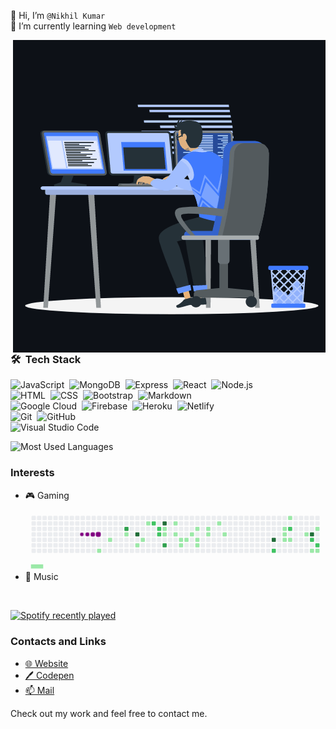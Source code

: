 👋 Hi, I’m `@Nikhil Kumar`\
🌱 I’m currently learning `Web development`

<img align="right" src="https://raw.githubusercontent.com/GreaZeY/GreaZeY/main/animation_500_kxa883sd.gif" alt="greazey" />

### 🛠 &nbsp;Tech Stack
![JavaScript](https://img.shields.io/badge/-JavaScript-05122A?style=flat&logo=javascript)&nbsp;
![MongoDB](https://img.shields.io/badge/-MongoDB-05122A?style=flat&logo=mongodb)&nbsp;
![Express](https://img.shields.io/badge/-Express-05122A?style=flat&logo=express)&nbsp;
![React](https://img.shields.io/badge/-React-05122A?style=flat&logo=react)&nbsp;
![Node.js](https://img.shields.io/badge/-Node.js-05122A?style=flat&logo=node.js)\
![HTML](https://img.shields.io/badge/-HTML-05122A?style=flat&logo=HTML5)&nbsp;
![CSS](https://img.shields.io/badge/-CSS-05122A?style=flat&logo=CSS3&logoColor=1572B6)&nbsp;
![Bootstrap](https://img.shields.io/badge/-Bootstrap-05122A?style=flat&logo=bootstrap&logoColor=563D7C)&nbsp;
![Markdown](https://img.shields.io/badge/-Markdown-05122A?style=flat&logo=markdown)\
![Google Cloud](https://img.shields.io/badge/-Google%20Cloud-05122A?style=flat&logo=googlecloud)&nbsp;
![Firebase](https://img.shields.io/badge/-Firbase-05122A?style=flat&logo=firebase)&nbsp;
![Heroku](https://img.shields.io/badge/-Heroku-05122A?style=flat&logo=heroku)&nbsp;
![Netlify](https://img.shields.io/badge/-Netlify-05122A?style=flat&logo=netlify)\
![Git](https://img.shields.io/badge/-Git-05122A?style=flat&logo=git)&nbsp;
![GitHub](https://img.shields.io/badge/-GitHub-05122A?style=flat&logo=github)\
![Visual Studio Code](https://img.shields.io/badge/-Visual%20Studio%20Code-05122A?style=flat&logo=visual-studio-code&logoColor=007ACC)&nbsp;


![Most Used Languages](https://github-readme-stats.vercel.app/api/top-langs/?username=greazey&theme=dark)


### Interests
- 🎮 Gaming\
<svg xmlns="http://www.w3.org/2000/svg" viewBox="-16 -32 880 192" width="880" height="192"><style>@keyframes c0{2.16%{fill:var(--c1)}2.18%,to{fill:var(--ce)}}@keyframes c1{1.54%{fill:var(--c1)}1.56%,to{fill:var(--ce)}}@keyframes c2{30.64%{fill:var(--c1)}30.66%,to{fill:var(--ce)}}@keyframes c3{6.49%{fill:var(--c1)}6.51%,to{fill:var(--ce)}}@keyframes c4{65.01%{fill:var(--c3)}65.03%,to{fill:var(--ce)}}@keyframes c5{7.73%{fill:var(--c1)}7.75%,to{fill:var(--ce)}}@keyframes c6{72.13%{fill:var(--c4)}72.15%,to{fill:var(--ce)}}@keyframes c7{9.59%{fill:var(--c1)}9.61%,to{fill:var(--ce)}}@keyframes c8{8.97%{fill:var(--c1)}8.99%,to{fill:var(--ce)}}@keyframes c9{11.45%{fill:var(--c1)}11.47%,to{fill:var(--ce)}}@keyframes ca{63.15%{fill:var(--c2)}63.17%,to{fill:var(--ce)}}@keyframes cb{62.53%{fill:var(--c2)}62.55%,to{fill:var(--ce)}}@keyframes cc{62.22%{fill:var(--c2)}62.24%,to{fill:var(--ce)}}@keyframes cd{69.96%{fill:var(--c4)}69.98%,to{fill:var(--ce)}}@keyframes ce{23.83%{fill:var(--c1)}23.85%,to{fill:var(--ce)}}@keyframes cf{24.14%{fill:var(--c1)}24.16%,to{fill:var(--ce)}}@keyframes cg{68.1%{fill:var(--c3)}68.12%,to{fill:var(--ce)}}@keyframes ch{13.61%{fill:var(--c1)}13.63%,to{fill:var(--ce)}}@keyframes ci{14.23%{fill:var(--c1)}14.25%,to{fill:var(--ce)}}@keyframes cj{14.85%{fill:var(--c1)}14.87%,to{fill:var(--ce)}}@keyframes ck{25.69%{fill:var(--c1)}25.71%,to{fill:var(--ce)}}@keyframes cl{15.16%{fill:var(--c1)}15.18%,to{fill:var(--ce)}}@keyframes cm{17.02%{fill:var(--c1)}17.04%,to{fill:var(--ce)}}@keyframes cn{17.64%{fill:var(--c1)}17.66%,to{fill:var(--ce)}}@keyframes co{15.78%{fill:var(--c1)}15.8%,to{fill:var(--ce)}}@keyframes cp{16.09%{fill:var(--c1)}16.11%,to{fill:var(--ce)}}@keyframes cq{18.26%{fill:var(--c1)}18.28%,to{fill:var(--ce)}}@keyframes cr{18.57%{fill:var(--c1)}18.59%,to{fill:var(--ce)}}@keyframes cs{20.42%{fill:var(--c1)}20.44%,to{fill:var(--ce)}}@keyframes ct{19.49%{fill:var(--c1)}19.51%,to{fill:var(--ce)}}@keyframes cu{80.18%{fill:var(--c4)}80.2%,to{fill:var(--ce)}}@keyframes cv{54.79%{fill:var(--c2)}54.81%,to{fill:var(--ce)}}@keyframes cw{42.4%{fill:var(--c1)}42.42%,to{fill:var(--ce)}}@keyframes cx{42.1%{fill:var(--c1)}42.12%,to{fill:var(--ce)}}@keyframes cy{44.88%{fill:var(--c1)}44.9%,to{fill:var(--ce)}}@keyframes cz{43.33%{fill:var(--c1)}43.35%,to{fill:var(--ce)}}@keyframes c10{52.62%{fill:var(--c2)}52.64%,to{fill:var(--ce)}}@keyframes c11{45.19%{fill:var(--c1)}45.21%,to{fill:var(--ce)}}@keyframes c12{46.43%{fill:var(--c1)}46.45%,to{fill:var(--ce)}}@keyframes c13{82.65%{fill:var(--c4)}82.67%,to{fill:var(--ce)}}@keyframes c14{50.76%{fill:var(--c2)}50.78%,to{fill:var(--ce)}}@keyframes c15{49.53%{fill:var(--c1)}49.55%,to{fill:var(--ce)}}@keyframes c16{47.36%{fill:var(--c1)}47.38%,to{fill:var(--ce)}}@keyframes c17{50.14%{fill:var(--c2)}50.16%,to{fill:var(--ce)}}@keyframes c18{49.22%{fill:var(--c1)}49.24%,to{fill:var(--ce)}}@keyframes u0{1.54%{transform:scale(0,1)}1.56%,2.16%{transform:scale(.03,1)}2.18%,6.49%{transform:scale(.06,1)}6.51%,7.73%{transform:scale(.09,1)}7.75%,8.97%{transform:scale(.13,1)}8.99%,9.59%{transform:scale(.16,1)}11.45%,9.61%{transform:scale(.19,1)}11.47%,13.61%{transform:scale(.22,1)}13.63%,14.23%{transform:scale(.25,1)}14.25%,14.85%{transform:scale(.28,1)}14.87%,15.16%{transform:scale(.31,1)}15.18%,15.78%{transform:scale(.34,1)}15.8%,16.09%{transform:scale(.38,1)}16.11%,17.02%{transform:scale(.41,1)}17.04%,17.64%{transform:scale(.44,1)}17.66%,18.26%{transform:scale(.47,1)}18.28%,18.57%{transform:scale(.5,1)}18.59%,19.49%{transform:scale(.53,1)}19.51%,20.42%{transform:scale(.56,1)}20.44%,23.83%{transform:scale(.59,1)}23.85%,24.14%{transform:scale(.63,1)}24.16%,25.69%{transform:scale(.66,1)}25.71%,30.64%{transform:scale(.69,1)}30.66%,42.1%{transform:scale(.72,1)}42.12%,42.4%{transform:scale(.75,1)}42.42%,43.33%{transform:scale(.78,1)}43.35%,44.88%{transform:scale(.81,1)}44.9%,45.19%{transform:scale(.84,1)}45.21%,46.43%{transform:scale(.88,1)}46.45%,47.36%{transform:scale(.91,1)}47.38%,49.22%{transform:scale(.94,1)}49.24%,49.53%{transform:scale(.97,1)}49.55%,to{transform:scale(1,1)}}@keyframes u1{50.14%{transform:scale(0,1)}50.16%,50.76%{transform:scale(.14,1)}50.78%,52.62%{transform:scale(.29,1)}52.64%,54.79%{transform:scale(.43,1)}54.81%,62.22%{transform:scale(.57,1)}62.24%,62.53%{transform:scale(.71,1)}62.55%,63.15%{transform:scale(.86,1)}63.17%,to{transform:scale(1,1)}}@keyframes u2{65.01%{transform:scale(0,1)}65.03%,68.1%{transform:scale(.5,1)}68.12%,to{transform:scale(1,1)}}@keyframes u3{69.96%{transform:scale(0,1)}69.98%,72.13%{transform:scale(.25,1)}72.15%,80.18%{transform:scale(.5,1)}80.2%,82.65%{transform:scale(.75,1)}82.67%,to{transform:scale(1,1)}}@keyframes s0{0%,99.69%{transform:translate(0,-16px)}.31%{transform:translate(0,0)}.93%{transform:translate(32px,0)}1.55%{transform:translate(32px,32px)}1.86%{transform:translate(16px,32px)}2.17%{transform:translate(16px,48px)}6.19%{transform:translate(224px,48px)}6.5%{transform:translate(224px,64px)}7.43%{transform:translate(272px,64px)}7.74%{transform:translate(272px,48px)}8.05%{transform:translate(288px,48px)}8.36%{transform:translate(288px,64px)}8.98%{transform:translate(320px,64px)}9.29%{transform:translate(320px,80px)}9.6%{transform:translate(304px,80px)}9.91%{transform:translate(304px,64px)}10.53%{transform:translate(336px,64px)}11.76%{transform:translate(336px,0)}13.31%{transform:translate(416px,0)}14.24%{transform:translate(416px,48px)}14.55%,25.08%{transform:translate(432px,48px)}14.86%{transform:translate(432px,64px)}15.79%{transform:translate(480px,64px)}16.1%{transform:translate(480px,80px)}16.41%{transform:translate(464px,80px)}17.03%{transform:translate(464px,48px)}17.34%{transform:translate(480px,48px)}17.65%{transform:translate(480px,32px)}18.27%{transform:translate(512px,32px)}18.58%{transform:translate(512px,48px)}19.5%{transform:translate(560px,48px)}20.12%{transform:translate(560px,16px)}23.22%,69.66%{transform:translate(400px,16px)}23.53%{transform:translate(400px,32px)}23.84%,67.18%{transform:translate(384px,32px)}24.15%{transform:translate(384px,48px)}25.7%{transform:translate(432px,80px)}26.32%,68.42%{transform:translate(400px,80px)}26.63%{transform:translate(400px,96px)}30.65%{transform:translate(192px,96px)}30.96%{transform:translate(192px,80px)}34.37%{transform:translate(368px,80px)}34.67%{transform:translate(368px,64px)}40.87%{transform:translate(688px,64px)}41.18%,56.04%{transform:translate(688px,48px)}42.11%{transform:translate(736px,48px)}42.72%{transform:translate(736px,16px)}43.03%{transform:translate(752px,16px)}43.34%{transform:translate(752px,0)}43.65%{transform:translate(736px,0)}44.89%{transform:translate(736px,64px)}46.13%,51.08%{transform:translate(800px,64px)}46.75%,51.7%{transform:translate(800px,32px)}47.68%{transform:translate(848px,32px)}48.92%{transform:translate(848px,96px)}49.54%{transform:translate(816px,96px)}49.85%{transform:translate(816px,80px)}50.15%{transform:translate(832px,80px)}50.46%{transform:translate(832px,64px)}53.25%{transform:translate(720px,32px)}54.18%{transform:translate(720px,80px)}54.49%{transform:translate(704px,80px)}54.8%{transform:translate(704px,96px)}55.11%{transform:translate(688px,96px)}62.23%{transform:translate(368px,48px)}62.85%{transform:translate(368px,16px)}64.71%{transform:translate(272px,16px)}65.02%{transform:translate(272px,32px)}68.11%{transform:translate(384px,80px)}71.52%{transform:translate(304px,16px)}72.14%{transform:translate(304px,48px)}79.88%{transform:translate(704px,48px)}80.19%{transform:translate(704px,64px)}82.35%{transform:translate(816px,64px)}82.66%{transform:translate(816px,48px)}97.52%{transform:translate(48px,48px)}98.76%{transform:translate(48px,-16px)}}@keyframes s1{0%,99.69%{transform:translate(16px,-16px)}.31%{transform:translate(0,-16px)}.62%{transform:translate(0,0)}1.24%{transform:translate(32px,0)}1.86%{transform:translate(32px,32px)}2.17%{transform:translate(16px,32px)}2.48%{transform:translate(16px,48px)}6.5%{transform:translate(224px,48px)}6.81%{transform:translate(224px,64px)}7.74%{transform:translate(272px,64px)}8.05%{transform:translate(272px,48px)}8.36%{transform:translate(288px,48px)}8.67%{transform:translate(288px,64px)}9.29%{transform:translate(320px,64px)}9.6%{transform:translate(320px,80px)}9.91%{transform:translate(304px,80px)}10.22%{transform:translate(304px,64px)}10.84%{transform:translate(336px,64px)}12.07%{transform:translate(336px,0)}13.62%{transform:translate(416px,0)}14.55%{transform:translate(416px,48px)}14.86%,25.39%{transform:translate(432px,48px)}15.17%{transform:translate(432px,64px)}16.1%{transform:translate(480px,64px)}16.41%{transform:translate(480px,80px)}16.72%{transform:translate(464px,80px)}17.34%{transform:translate(464px,48px)}17.65%{transform:translate(480px,48px)}17.96%{transform:translate(480px,32px)}18.58%{transform:translate(512px,32px)}18.89%{transform:translate(512px,48px)}19.81%{transform:translate(560px,48px)}20.43%{transform:translate(560px,16px)}23.53%,69.97%{transform:translate(400px,16px)}23.84%{transform:translate(400px,32px)}24.15%,67.49%{transform:translate(384px,32px)}24.46%{transform:translate(384px,48px)}26.01%{transform:translate(432px,80px)}26.63%,68.73%{transform:translate(400px,80px)}26.93%{transform:translate(400px,96px)}30.96%{transform:translate(192px,96px)}31.27%{transform:translate(192px,80px)}34.67%{transform:translate(368px,80px)}34.98%{transform:translate(368px,64px)}41.18%{transform:translate(688px,64px)}41.49%,56.35%{transform:translate(688px,48px)}42.41%{transform:translate(736px,48px)}43.03%{transform:translate(736px,16px)}43.34%{transform:translate(752px,16px)}43.65%{transform:translate(752px,0)}43.96%{transform:translate(736px,0)}45.2%{transform:translate(736px,64px)}46.44%,51.39%{transform:translate(800px,64px)}47.06%,52.01%{transform:translate(800px,32px)}47.99%{transform:translate(848px,32px)}49.23%{transform:translate(848px,96px)}49.85%{transform:translate(816px,96px)}50.15%{transform:translate(816px,80px)}50.46%{transform:translate(832px,80px)}50.77%{transform:translate(832px,64px)}53.56%{transform:translate(720px,32px)}54.49%{transform:translate(720px,80px)}54.8%{transform:translate(704px,80px)}55.11%{transform:translate(704px,96px)}55.42%{transform:translate(688px,96px)}62.54%{transform:translate(368px,48px)}63.16%{transform:translate(368px,16px)}65.02%{transform:translate(272px,16px)}65.33%{transform:translate(272px,32px)}68.42%{transform:translate(384px,80px)}71.83%{transform:translate(304px,16px)}72.45%{transform:translate(304px,48px)}80.19%{transform:translate(704px,48px)}80.5%{transform:translate(704px,64px)}82.66%{transform:translate(816px,64px)}82.97%{transform:translate(816px,48px)}97.83%{transform:translate(48px,48px)}99.07%{transform:translate(48px,-16px)}}@keyframes s2{0%,99.69%{transform:translate(32px,-16px)}.62%{transform:translate(0,-16px)}.93%{transform:translate(0,0)}1.55%{transform:translate(32px,0)}2.17%{transform:translate(32px,32px)}2.48%{transform:translate(16px,32px)}2.79%{transform:translate(16px,48px)}6.81%{transform:translate(224px,48px)}7.12%{transform:translate(224px,64px)}8.05%{transform:translate(272px,64px)}8.36%{transform:translate(272px,48px)}8.67%{transform:translate(288px,48px)}8.98%{transform:translate(288px,64px)}9.6%{transform:translate(320px,64px)}9.91%{transform:translate(320px,80px)}10.22%{transform:translate(304px,80px)}10.53%{transform:translate(304px,64px)}11.15%{transform:translate(336px,64px)}12.38%{transform:translate(336px,0)}13.93%{transform:translate(416px,0)}14.86%{transform:translate(416px,48px)}15.17%,25.7%{transform:translate(432px,48px)}15.48%{transform:translate(432px,64px)}16.41%{transform:translate(480px,64px)}16.72%{transform:translate(480px,80px)}17.03%{transform:translate(464px,80px)}17.65%{transform:translate(464px,48px)}17.96%{transform:translate(480px,48px)}18.27%{transform:translate(480px,32px)}18.89%{transform:translate(512px,32px)}19.2%{transform:translate(512px,48px)}20.12%{transform:translate(560px,48px)}20.74%{transform:translate(560px,16px)}23.84%,70.28%{transform:translate(400px,16px)}24.15%{transform:translate(400px,32px)}24.46%,67.8%{transform:translate(384px,32px)}24.77%{transform:translate(384px,48px)}26.32%{transform:translate(432px,80px)}26.93%,69.04%{transform:translate(400px,80px)}27.24%{transform:translate(400px,96px)}31.27%{transform:translate(192px,96px)}31.58%{transform:translate(192px,80px)}34.98%{transform:translate(368px,80px)}35.29%{transform:translate(368px,64px)}41.49%{transform:translate(688px,64px)}41.8%,56.66%{transform:translate(688px,48px)}42.72%{transform:translate(736px,48px)}43.34%{transform:translate(736px,16px)}43.65%{transform:translate(752px,16px)}43.96%{transform:translate(752px,0)}44.27%{transform:translate(736px,0)}45.51%{transform:translate(736px,64px)}46.75%,51.7%{transform:translate(800px,64px)}47.37%,52.32%{transform:translate(800px,32px)}48.3%{transform:translate(848px,32px)}49.54%{transform:translate(848px,96px)}50.15%{transform:translate(816px,96px)}50.46%{transform:translate(816px,80px)}50.77%{transform:translate(832px,80px)}51.08%{transform:translate(832px,64px)}53.87%{transform:translate(720px,32px)}54.8%{transform:translate(720px,80px)}55.11%{transform:translate(704px,80px)}55.42%{transform:translate(704px,96px)}55.73%{transform:translate(688px,96px)}62.85%{transform:translate(368px,48px)}63.47%{transform:translate(368px,16px)}65.33%{transform:translate(272px,16px)}65.63%{transform:translate(272px,32px)}68.73%{transform:translate(384px,80px)}72.14%{transform:translate(304px,16px)}72.76%{transform:translate(304px,48px)}80.5%{transform:translate(704px,48px)}80.8%{transform:translate(704px,64px)}82.97%{transform:translate(816px,64px)}83.28%{transform:translate(816px,48px)}98.14%{transform:translate(48px,48px)}99.38%{transform:translate(48px,-16px)}}@keyframes s3{0%,99.69%{transform:translate(48px,-16px)}.93%{transform:translate(0,-16px)}1.24%{transform:translate(0,0)}1.86%{transform:translate(32px,0)}2.48%{transform:translate(32px,32px)}2.79%{transform:translate(16px,32px)}3.1%{transform:translate(16px,48px)}7.12%{transform:translate(224px,48px)}7.43%{transform:translate(224px,64px)}8.36%{transform:translate(272px,64px)}8.67%{transform:translate(272px,48px)}8.98%{transform:translate(288px,48px)}9.29%{transform:translate(288px,64px)}9.91%{transform:translate(320px,64px)}10.22%{transform:translate(320px,80px)}10.53%{transform:translate(304px,80px)}10.84%{transform:translate(304px,64px)}11.46%{transform:translate(336px,64px)}12.69%{transform:translate(336px,0)}14.24%{transform:translate(416px,0)}15.17%{transform:translate(416px,48px)}15.48%,26.01%{transform:translate(432px,48px)}15.79%{transform:translate(432px,64px)}16.72%{transform:translate(480px,64px)}17.03%{transform:translate(480px,80px)}17.34%{transform:translate(464px,80px)}17.96%{transform:translate(464px,48px)}18.27%{transform:translate(480px,48px)}18.58%{transform:translate(480px,32px)}19.2%{transform:translate(512px,32px)}19.5%{transform:translate(512px,48px)}20.43%{transform:translate(560px,48px)}21.05%{transform:translate(560px,16px)}24.15%,70.59%{transform:translate(400px,16px)}24.46%{transform:translate(400px,32px)}24.77%,68.11%{transform:translate(384px,32px)}25.08%{transform:translate(384px,48px)}26.63%{transform:translate(432px,80px)}27.24%,69.35%{transform:translate(400px,80px)}27.55%{transform:translate(400px,96px)}31.58%{transform:translate(192px,96px)}31.89%{transform:translate(192px,80px)}35.29%{transform:translate(368px,80px)}35.6%{transform:translate(368px,64px)}41.8%{transform:translate(688px,64px)}42.11%,56.97%{transform:translate(688px,48px)}43.03%{transform:translate(736px,48px)}43.65%{transform:translate(736px,16px)}43.96%{transform:translate(752px,16px)}44.27%{transform:translate(752px,0)}44.58%{transform:translate(736px,0)}45.82%{transform:translate(736px,64px)}47.06%,52.01%{transform:translate(800px,64px)}47.68%,52.63%{transform:translate(800px,32px)}48.61%{transform:translate(848px,32px)}49.85%{transform:translate(848px,96px)}50.46%{transform:translate(816px,96px)}50.77%{transform:translate(816px,80px)}51.08%{transform:translate(832px,80px)}51.39%{transform:translate(832px,64px)}54.18%{transform:translate(720px,32px)}55.11%{transform:translate(720px,80px)}55.42%{transform:translate(704px,80px)}55.73%{transform:translate(704px,96px)}56.04%{transform:translate(688px,96px)}63.16%{transform:translate(368px,48px)}63.78%{transform:translate(368px,16px)}65.63%{transform:translate(272px,16px)}65.94%{transform:translate(272px,32px)}69.04%{transform:translate(384px,80px)}72.45%{transform:translate(304px,16px)}73.07%{transform:translate(304px,48px)}80.8%{transform:translate(704px,48px)}81.11%{transform:translate(704px,64px)}83.28%{transform:translate(816px,64px)}83.59%{transform:translate(816px,48px)}98.45%{transform:translate(48px,48px)}}:root{--cb:#1b1f230a;--cs:purple;--ce:#ebedf0;--c0:#ebedf0;--c1:#9be9a8;--c2:#40c463;--c3:#30a14e;--c4:#216e39}@media (prefers-color-scheme:dark){:root{--cb:#1b1f230a;--cs:purple;--ce:#161b22;--c1:#01311f;--c2:#034525;--c3:#0f6d31;--c4:#00c647}}.c{shape-rendering:geometricPrecision;rx:2;ry:2;fill:var(--ce);stroke-width:1px;stroke:var(--cb);animation:none 32300ms linear infinite}.c.c0{fill:var(--c1);animation-name:c0}.c.c1,.c.c2,.c.c3{fill:var(--c1);animation-name:c1}.c.c2,.c.c3{animation-name:c2}.c.c3{animation-name:c3}.c.c4{fill:var(--c3);animation-name:c4}.c.c5{fill:var(--c1);animation-name:c5}.c.c6{fill:var(--c4);animation-name:c6}.c.c7,.c.c8,.c.c9{fill:var(--c1);animation-name:c7}.c.c8,.c.c9{animation-name:c8}.c.c9{animation-name:c9}.c.ca,.c.cb,.c.cc{fill:var(--c2);animation-name:ca}.c.cb,.c.cc{animation-name:cb}.c.cc{animation-name:cc}.c.cd{fill:var(--c4);animation-name:cd}.c.ce,.c.cf{fill:var(--c1);animation-name:ce}.c.cf{animation-name:cf}.c.cg{fill:var(--c3);animation-name:cg}.c.ch{fill:var(--c1);animation-name:ch}.c.ci,.c.cj,.c.ck{fill:var(--c1);animation-name:ci}.c.cj,.c.ck{animation-name:cj}.c.ck{animation-name:ck}.c.cl,.c.cm,.c.cn{fill:var(--c1);animation-name:cl}.c.cm,.c.cn{animation-name:cm}.c.cn{animation-name:cn}.c.co,.c.cp,.c.cq{fill:var(--c1);animation-name:co}.c.cp,.c.cq{animation-name:cp}.c.cq{animation-name:cq}.c.cr,.c.cs,.c.ct{fill:var(--c1);animation-name:cr}.c.cs,.c.ct{animation-name:cs}.c.ct{animation-name:ct}.c.cu{fill:var(--c4);animation-name:cu}.c.cv{fill:var(--c2);animation-name:cv}.c.cw{fill:var(--c1);animation-name:cw}.c.cx,.c.cy,.c.cz{fill:var(--c1);animation-name:cx}.c.cy,.c.cz{animation-name:cy}.c.cz{animation-name:cz}.c.c10{fill:var(--c2);animation-name:c10}.c.c11,.c.c12{fill:var(--c1);animation-name:c11}.c.c12{animation-name:c12}.c.c13{fill:var(--c4);animation-name:c13}.c.c14{fill:var(--c2);animation-name:c14}.c.c15,.c.c16{fill:var(--c1);animation-name:c15}.c.c16{animation-name:c16}.c.c17{fill:var(--c2);animation-name:c17}.c.c18{fill:var(--c1);animation-name:c18}.s,.u{animation:none linear 32300ms infinite}.u,.u.u0{transform-origin:0 0}.u{transform:scale(0,1)}.u.u0{fill:var(--c1);animation-name:u0}.u.u1{fill:var(--c2);animation-name:u1;transform-origin:603px 0}.u.u2{fill:var(--c3);animation-name:u2;transform-origin:734.9px 0}.u.u3{fill:var(--c4);animation-name:u3;transform-origin:772.6px 0}.s{shape-rendering:geometricPrecision;fill:var(--cs)}.s.s0{transform:translate(0,-16px);animation-name:s0}.s.s1{transform:translate(16px,-16px);animation-name:s1}.s.s2{transform:translate(32px,-16px);animation-name:s2}.s.s3{transform:translate(48px,-16px);animation-name:s3}</style><rect class="c" x="2" y="2" width="12" height="12"/><rect class="c" x="2" y="18" width="12" height="12"/><rect class="c" x="2" y="34" width="12" height="12"/><rect class="c" x="2" y="50" width="12" height="12"/><rect class="c" x="2" y="66" width="12" height="12"/><rect class="c" x="2" y="82" width="12" height="12"/><rect class="c" x="2" y="98" width="12" height="12"/><rect class="c" x="18" y="2" width="12" height="12"/><rect class="c" x="18" y="18" width="12" height="12"/><rect class="c" x="18" y="34" width="12" height="12"/><rect class="c c0" x="18" y="50" width="12" height="12"/><rect class="c" x="18" y="66" width="12" height="12"/><rect class="c" x="18" y="82" width="12" height="12"/><rect class="c" x="18" y="98" width="12" height="12"/><rect class="c" x="34" y="2" width="12" height="12"/><rect class="c" x="34" y="18" width="12" height="12"/><rect class="c c1" x="34" y="34" width="12" height="12"/><rect class="c" x="34" y="50" width="12" height="12"/><rect class="c" x="34" y="66" width="12" height="12"/><rect class="c" x="34" y="82" width="12" height="12"/><rect class="c" x="34" y="98" width="12" height="12"/><rect class="c" x="50" y="2" width="12" height="12"/><rect class="c" x="50" y="18" width="12" height="12"/><rect class="c" x="50" y="34" width="12" height="12"/><rect class="c" x="50" y="50" width="12" height="12"/><rect class="c" x="50" y="66" width="12" height="12"/><rect class="c" x="50" y="82" width="12" height="12"/><rect class="c" x="50" y="98" width="12" height="12"/><rect class="c" x="66" y="2" width="12" height="12"/><rect class="c" x="66" y="18" width="12" height="12"/><rect class="c" x="66" y="34" width="12" height="12"/><rect class="c" x="66" y="50" width="12" height="12"/><rect class="c" x="66" y="66" width="12" height="12"/><rect class="c" x="66" y="82" width="12" height="12"/><rect class="c" x="66" y="98" width="12" height="12"/><rect class="c" x="82" y="2" width="12" height="12"/><rect class="c" x="82" y="18" width="12" height="12"/><rect class="c" x="82" y="34" width="12" height="12"/><rect class="c" x="82" y="50" width="12" height="12"/><rect class="c" x="82" y="66" width="12" height="12"/><rect class="c" x="82" y="82" width="12" height="12"/><rect class="c" x="82" y="98" width="12" height="12"/><rect class="c" x="98" y="2" width="12" height="12"/><rect class="c" x="98" y="18" width="12" height="12"/><rect class="c" x="98" y="34" width="12" height="12"/><rect class="c" x="98" y="50" width="12" height="12"/><rect class="c" x="98" y="66" width="12" height="12"/><rect class="c" x="98" y="82" width="12" height="12"/><rect class="c" x="98" y="98" width="12" height="12"/><rect class="c" x="114" y="2" width="12" height="12"/><rect class="c" x="114" y="18" width="12" height="12"/><rect class="c" x="114" y="34" width="12" height="12"/><rect class="c" x="114" y="50" width="12" height="12"/><rect class="c" x="114" y="66" width="12" height="12"/><rect class="c" x="114" y="82" width="12" height="12"/><rect class="c" x="114" y="98" width="12" height="12"/><rect class="c" x="130" y="2" width="12" height="12"/><rect class="c" x="130" y="18" width="12" height="12"/><rect class="c" x="130" y="34" width="12" height="12"/><rect class="c" x="130" y="50" width="12" height="12"/><rect class="c" x="130" y="66" width="12" height="12"/><rect class="c" x="130" y="82" width="12" height="12"/><rect class="c" x="130" y="98" width="12" height="12"/><rect class="c" x="146" y="2" width="12" height="12"/><rect class="c" x="146" y="18" width="12" height="12"/><rect class="c" x="146" y="34" width="12" height="12"/><rect class="c" x="146" y="50" width="12" height="12"/><rect class="c" x="146" y="66" width="12" height="12"/><rect class="c" x="146" y="82" width="12" height="12"/><rect class="c" x="146" y="98" width="12" height="12"/><rect class="c" x="162" y="2" width="12" height="12"/><rect class="c" x="162" y="18" width="12" height="12"/><rect class="c" x="162" y="34" width="12" height="12"/><rect class="c" x="162" y="50" width="12" height="12"/><rect class="c" x="162" y="66" width="12" height="12"/><rect class="c" x="162" y="82" width="12" height="12"/><rect class="c" x="162" y="98" width="12" height="12"/><rect class="c" x="178" y="2" width="12" height="12"/><rect class="c" x="178" y="18" width="12" height="12"/><rect class="c" x="178" y="34" width="12" height="12"/><rect class="c" x="178" y="50" width="12" height="12"/><rect class="c" x="178" y="66" width="12" height="12"/><rect class="c" x="178" y="82" width="12" height="12"/><rect class="c" x="178" y="98" width="12" height="12"/><rect class="c" x="194" y="2" width="12" height="12"/><rect class="c" x="194" y="18" width="12" height="12"/><rect class="c" x="194" y="34" width="12" height="12"/><rect class="c" x="194" y="50" width="12" height="12"/><rect class="c" x="194" y="66" width="12" height="12"/><rect class="c" x="194" y="82" width="12" height="12"/><rect class="c c2" x="194" y="98" width="12" height="12"/><rect class="c" x="210" y="2" width="12" height="12"/><rect class="c" x="210" y="18" width="12" height="12"/><rect class="c" x="210" y="34" width="12" height="12"/><rect class="c" x="210" y="50" width="12" height="12"/><rect class="c" x="210" y="66" width="12" height="12"/><rect class="c" x="210" y="82" width="12" height="12"/><rect class="c" x="210" y="98" width="12" height="12"/><rect class="c" x="226" y="2" width="12" height="12"/><rect class="c" x="226" y="18" width="12" height="12"/><rect class="c" x="226" y="34" width="12" height="12"/><rect class="c" x="226" y="50" width="12" height="12"/><rect class="c c3" x="226" y="66" width="12" height="12"/><rect class="c" x="226" y="82" width="12" height="12"/><rect class="c" x="226" y="98" width="12" height="12"/><rect class="c" x="242" y="2" width="12" height="12"/><rect class="c" x="242" y="18" width="12" height="12"/><rect class="c" x="242" y="34" width="12" height="12"/><rect class="c" x="242" y="50" width="12" height="12"/><rect class="c" x="242" y="66" width="12" height="12"/><rect class="c" x="242" y="82" width="12" height="12"/><rect class="c" x="242" y="98" width="12" height="12"/><rect class="c" x="258" y="2" width="12" height="12"/><rect class="c" x="258" y="18" width="12" height="12"/><rect class="c" x="258" y="34" width="12" height="12"/><rect class="c" x="258" y="50" width="12" height="12"/><rect class="c" x="258" y="66" width="12" height="12"/><rect class="c" x="258" y="82" width="12" height="12"/><rect class="c" x="258" y="98" width="12" height="12"/><rect class="c" x="274" y="2" width="12" height="12"/><rect class="c" x="274" y="18" width="12" height="12"/><rect class="c c4" x="274" y="34" width="12" height="12"/><rect class="c c5" x="274" y="50" width="12" height="12"/><rect class="c" x="274" y="66" width="12" height="12"/><rect class="c" x="274" y="82" width="12" height="12"/><rect class="c" x="274" y="98" width="12" height="12"/><rect class="c" x="290" y="2" width="12" height="12"/><rect class="c" x="290" y="18" width="12" height="12"/><rect class="c" x="290" y="34" width="12" height="12"/><rect class="c" x="290" y="50" width="12" height="12"/><rect class="c" x="290" y="66" width="12" height="12"/><rect class="c" x="290" y="82" width="12" height="12"/><rect class="c" x="290" y="98" width="12" height="12"/><rect class="c" x="306" y="2" width="12" height="12"/><rect class="c" x="306" y="18" width="12" height="12"/><rect class="c" x="306" y="34" width="12" height="12"/><rect class="c c6" x="306" y="50" width="12" height="12"/><rect class="c" x="306" y="66" width="12" height="12"/><rect class="c c7" x="306" y="82" width="12" height="12"/><rect class="c" x="306" y="98" width="12" height="12"/><rect class="c" x="322" y="2" width="12" height="12"/><rect class="c" x="322" y="18" width="12" height="12"/><rect class="c" x="322" y="34" width="12" height="12"/><rect class="c" x="322" y="50" width="12" height="12"/><rect class="c c8" x="322" y="66" width="12" height="12"/><rect class="c" x="322" y="82" width="12" height="12"/><rect class="c" x="322" y="98" width="12" height="12"/><rect class="c" x="338" y="2" width="12" height="12"/><rect class="c c9" x="338" y="18" width="12" height="12"/><rect class="c" x="338" y="34" width="12" height="12"/><rect class="c" x="338" y="50" width="12" height="12"/><rect class="c" x="338" y="66" width="12" height="12"/><rect class="c" x="338" y="82" width="12" height="12"/><rect class="c" x="338" y="98" width="12" height="12"/><rect class="c" x="354" y="2" width="12" height="12"/><rect class="c ca" x="354" y="18" width="12" height="12"/><rect class="c" x="354" y="34" width="12" height="12"/><rect class="c" x="354" y="50" width="12" height="12"/><rect class="c" x="354" y="66" width="12" height="12"/><rect class="c" x="354" y="82" width="12" height="12"/><rect class="c" x="354" y="98" width="12" height="12"/><rect class="c" x="370" y="2" width="12" height="12"/><rect class="c" x="370" y="18" width="12" height="12"/><rect class="c cb" x="370" y="34" width="12" height="12"/><rect class="c cc" x="370" y="50" width="12" height="12"/><rect class="c" x="370" y="66" width="12" height="12"/><rect class="c" x="370" y="82" width="12" height="12"/><rect class="c" x="370" y="98" width="12" height="12"/><rect class="c" x="386" y="2" width="12" height="12"/><rect class="c cd" x="386" y="18" width="12" height="12"/><rect class="c ce" x="386" y="34" width="12" height="12"/><rect class="c cf" x="386" y="50" width="12" height="12"/><rect class="c" x="386" y="66" width="12" height="12"/><rect class="c cg" x="386" y="82" width="12" height="12"/><rect class="c" x="386" y="98" width="12" height="12"/><rect class="c" x="402" y="2" width="12" height="12"/><rect class="c" x="402" y="18" width="12" height="12"/><rect class="c" x="402" y="34" width="12" height="12"/><rect class="c" x="402" y="50" width="12" height="12"/><rect class="c" x="402" y="66" width="12" height="12"/><rect class="c" x="402" y="82" width="12" height="12"/><rect class="c" x="402" y="98" width="12" height="12"/><rect class="c" x="418" y="2" width="12" height="12"/><rect class="c ch" x="418" y="18" width="12" height="12"/><rect class="c" x="418" y="34" width="12" height="12"/><rect class="c ci" x="418" y="50" width="12" height="12"/><rect class="c" x="418" y="66" width="12" height="12"/><rect class="c" x="418" y="82" width="12" height="12"/><rect class="c" x="418" y="98" width="12" height="12"/><rect class="c" x="434" y="2" width="12" height="12"/><rect class="c" x="434" y="18" width="12" height="12"/><rect class="c" x="434" y="34" width="12" height="12"/><rect class="c" x="434" y="50" width="12" height="12"/><rect class="c cj" x="434" y="66" width="12" height="12"/><rect class="c ck" x="434" y="82" width="12" height="12"/><rect class="c" x="434" y="98" width="12" height="12"/><rect class="c" x="450" y="2" width="12" height="12"/><rect class="c" x="450" y="18" width="12" height="12"/><rect class="c" x="450" y="34" width="12" height="12"/><rect class="c" x="450" y="50" width="12" height="12"/><rect class="c cl" x="450" y="66" width="12" height="12"/><rect class="c" x="450" y="82" width="12" height="12"/><rect class="c" x="450" y="98" width="12" height="12"/><rect class="c" x="466" y="2" width="12" height="12"/><rect class="c" x="466" y="18" width="12" height="12"/><rect class="c" x="466" y="34" width="12" height="12"/><rect class="c cm" x="466" y="50" width="12" height="12"/><rect class="c" x="466" y="66" width="12" height="12"/><rect class="c" x="466" y="82" width="12" height="12"/><rect class="c" x="466" y="98" width="12" height="12"/><rect class="c" x="482" y="2" width="12" height="12"/><rect class="c" x="482" y="18" width="12" height="12"/><rect class="c cn" x="482" y="34" width="12" height="12"/><rect class="c" x="482" y="50" width="12" height="12"/><rect class="c co" x="482" y="66" width="12" height="12"/><rect class="c cp" x="482" y="82" width="12" height="12"/><rect class="c" x="482" y="98" width="12" height="12"/><rect class="c" x="498" y="2" width="12" height="12"/><rect class="c" x="498" y="18" width="12" height="12"/><rect class="c" x="498" y="34" width="12" height="12"/><rect class="c" x="498" y="50" width="12" height="12"/><rect class="c" x="498" y="66" width="12" height="12"/><rect class="c" x="498" y="82" width="12" height="12"/><rect class="c" x="498" y="98" width="12" height="12"/><rect class="c" x="514" y="2" width="12" height="12"/><rect class="c" x="514" y="18" width="12" height="12"/><rect class="c cq" x="514" y="34" width="12" height="12"/><rect class="c cr" x="514" y="50" width="12" height="12"/><rect class="c" x="514" y="66" width="12" height="12"/><rect class="c" x="514" y="82" width="12" height="12"/><rect class="c" x="514" y="98" width="12" height="12"/><rect class="c" x="530" y="2" width="12" height="12"/><rect class="c" x="530" y="18" width="12" height="12"/><rect class="c" x="530" y="34" width="12" height="12"/><rect class="c" x="530" y="50" width="12" height="12"/><rect class="c" x="530" y="66" width="12" height="12"/><rect class="c" x="530" y="82" width="12" height="12"/><rect class="c" x="530" y="98" width="12" height="12"/><rect class="c" x="546" y="2" width="12" height="12"/><rect class="c cs" x="546" y="18" width="12" height="12"/><rect class="c" x="546" y="34" width="12" height="12"/><rect class="c" x="546" y="50" width="12" height="12"/><rect class="c" x="546" y="66" width="12" height="12"/><rect class="c" x="546" y="82" width="12" height="12"/><rect class="c" x="546" y="98" width="12" height="12"/><rect class="c" x="562" y="2" width="12" height="12"/><rect class="c" x="562" y="18" width="12" height="12"/><rect class="c" x="562" y="34" width="12" height="12"/><rect class="c ct" x="562" y="50" width="12" height="12"/><rect class="c" x="562" y="66" width="12" height="12"/><rect class="c" x="562" y="82" width="12" height="12"/><rect class="c" x="562" y="98" width="12" height="12"/><rect class="c" x="578" y="2" width="12" height="12"/><rect class="c" x="578" y="18" width="12" height="12"/><rect class="c" x="578" y="34" width="12" height="12"/><rect class="c" x="578" y="50" width="12" height="12"/><rect class="c" x="578" y="66" width="12" height="12"/><rect class="c" x="578" y="82" width="12" height="12"/><rect class="c" x="578" y="98" width="12" height="12"/><rect class="c" x="594" y="2" width="12" height="12"/><rect class="c" x="594" y="18" width="12" height="12"/><rect class="c" x="594" y="34" width="12" height="12"/><rect class="c" x="594" y="50" width="12" height="12"/><rect class="c" x="594" y="66" width="12" height="12"/><rect class="c" x="594" y="82" width="12" height="12"/><rect class="c" x="594" y="98" width="12" height="12"/><rect class="c" x="610" y="2" width="12" height="12"/><rect class="c" x="610" y="18" width="12" height="12"/><rect class="c" x="610" y="34" width="12" height="12"/><rect class="c" x="610" y="50" width="12" height="12"/><rect class="c" x="610" y="66" width="12" height="12"/><rect class="c" x="610" y="82" width="12" height="12"/><rect class="c" x="610" y="98" width="12" height="12"/><rect class="c" x="626" y="2" width="12" height="12"/><rect class="c" x="626" y="18" width="12" height="12"/><rect class="c" x="626" y="34" width="12" height="12"/><rect class="c" x="626" y="50" width="12" height="12"/><rect class="c" x="626" y="66" width="12" height="12"/><rect class="c" x="626" y="82" width="12" height="12"/><rect class="c" x="626" y="98" width="12" height="12"/><rect class="c" x="642" y="2" width="12" height="12"/><rect class="c" x="642" y="18" width="12" height="12"/><rect class="c" x="642" y="34" width="12" height="12"/><rect class="c" x="642" y="50" width="12" height="12"/><rect class="c" x="642" y="66" width="12" height="12"/><rect class="c" x="642" y="82" width="12" height="12"/><rect class="c" x="642" y="98" width="12" height="12"/><rect class="c" x="658" y="2" width="12" height="12"/><rect class="c" x="658" y="18" width="12" height="12"/><rect class="c" x="658" y="34" width="12" height="12"/><rect class="c" x="658" y="50" width="12" height="12"/><rect class="c" x="658" y="66" width="12" height="12"/><rect class="c" x="658" y="82" width="12" height="12"/><rect class="c" x="658" y="98" width="12" height="12"/><rect class="c" x="674" y="2" width="12" height="12"/><rect class="c" x="674" y="18" width="12" height="12"/><rect class="c" x="674" y="34" width="12" height="12"/><rect class="c" x="674" y="50" width="12" height="12"/><rect class="c" x="674" y="66" width="12" height="12"/><rect class="c" x="674" y="82" width="12" height="12"/><rect class="c" x="674" y="98" width="12" height="12"/><rect class="c" x="690" y="2" width="12" height="12"/><rect class="c" x="690" y="18" width="12" height="12"/><rect class="c" x="690" y="34" width="12" height="12"/><rect class="c" x="690" y="50" width="12" height="12"/><rect class="c" x="690" y="66" width="12" height="12"/><rect class="c" x="690" y="82" width="12" height="12"/><rect class="c" x="690" y="98" width="12" height="12"/><rect class="c" x="706" y="2" width="12" height="12"/><rect class="c" x="706" y="18" width="12" height="12"/><rect class="c" x="706" y="34" width="12" height="12"/><rect class="c" x="706" y="50" width="12" height="12"/><rect class="c cu" x="706" y="66" width="12" height="12"/><rect class="c" x="706" y="82" width="12" height="12"/><rect class="c cv" x="706" y="98" width="12" height="12"/><rect class="c" x="722" y="2" width="12" height="12"/><rect class="c" x="722" y="18" width="12" height="12"/><rect class="c" x="722" y="34" width="12" height="12"/><rect class="c" x="722" y="50" width="12" height="12"/><rect class="c" x="722" y="66" width="12" height="12"/><rect class="c" x="722" y="82" width="12" height="12"/><rect class="c" x="722" y="98" width="12" height="12"/><rect class="c" x="738" y="2" width="12" height="12"/><rect class="c" x="738" y="18" width="12" height="12"/><rect class="c cw" x="738" y="34" width="12" height="12"/><rect class="c cx" x="738" y="50" width="12" height="12"/><rect class="c cy" x="738" y="66" width="12" height="12"/><rect class="c" x="738" y="82" width="12" height="12"/><rect class="c" x="738" y="98" width="12" height="12"/><rect class="c cz" x="754" y="2" width="12" height="12"/><rect class="c" x="754" y="18" width="12" height="12"/><rect class="c c10" x="754" y="34" width="12" height="12"/><rect class="c" x="754" y="50" width="12" height="12"/><rect class="c c11" x="754" y="66" width="12" height="12"/><rect class="c" x="754" y="82" width="12" height="12"/><rect class="c" x="754" y="98" width="12" height="12"/><rect class="c" x="770" y="2" width="12" height="12"/><rect class="c" x="770" y="18" width="12" height="12"/><rect class="c" x="770" y="34" width="12" height="12"/><rect class="c" x="770" y="50" width="12" height="12"/><rect class="c" x="770" y="66" width="12" height="12"/><rect class="c" x="770" y="82" width="12" height="12"/><rect class="c" x="770" y="98" width="12" height="12"/><rect class="c" x="786" y="2" width="12" height="12"/><rect class="c" x="786" y="18" width="12" height="12"/><rect class="c" x="786" y="34" width="12" height="12"/><rect class="c" x="786" y="50" width="12" height="12"/><rect class="c" x="786" y="66" width="12" height="12"/><rect class="c" x="786" y="82" width="12" height="12"/><rect class="c" x="786" y="98" width="12" height="12"/><rect class="c" x="802" y="2" width="12" height="12"/><rect class="c" x="802" y="18" width="12" height="12"/><rect class="c" x="802" y="34" width="12" height="12"/><rect class="c c12" x="802" y="50" width="12" height="12"/><rect class="c" x="802" y="66" width="12" height="12"/><rect class="c" x="802" y="82" width="12" height="12"/><rect class="c" x="802" y="98" width="12" height="12"/><rect class="c" x="818" y="2" width="12" height="12"/><rect class="c" x="818" y="18" width="12" height="12"/><rect class="c" x="818" y="34" width="12" height="12"/><rect class="c c13" x="818" y="50" width="12" height="12"/><rect class="c c14" x="818" y="66" width="12" height="12"/><rect class="c" x="818" y="82" width="12" height="12"/><rect class="c c15" x="818" y="98" width="12" height="12"/><rect class="c" x="834" y="2" width="12" height="12"/><rect class="c" x="834" y="18" width="12" height="12"/><rect class="c c16" x="834" y="34" width="12" height="12"/><rect class="c" x="834" y="50" width="12" height="12"/><rect class="c" x="834" y="66" width="12" height="12"/><rect class="c c17" x="834" y="82" width="12" height="12"/><rect class="c c18" x="834" y="98" width="12" height="12"/><rect class="u u0" height="12" width="603.6" x="0.0" y="144"/><rect class="u u1" height="12" width="132.5" x="603.0" y="144"/><rect class="u u2" height="12" width="38.3" x="734.9" y="144"/><rect class="u u3" height="12" width="76.0" x="772.6" y="144"/><rect class="s s0" x="0.8" y="0.8" width="14.4" height="14.4" rx="4.5" ry="4.5"/><rect class="s s1" x="1.8" y="1.8" width="12.3" height="12.3" rx="4.1" ry="4.1"/><rect class="s s2" x="2.6" y="2.6" width="10.8" height="10.8" rx="3.6" ry="3.6"/><rect class="s s3" x="3.0" y="3.0" width="9.9" height="9.9" rx="3.3" ry="3.3"/></svg>
- 🎵 Music
<br/>

[![Spotify recently played](https://spotify-recently-played-readme.vercel.app/api?user=4x9xrgbta68uqm9svbszex06k&unique={true|1|on|yes})](https://open.spotify.com/user/4x9xrgbta68uqm9svbszex06k)

### Contacts and Links
- [🌐 Website](https://greazey.tk)
- [🖊️ Codepen](https://codepen.io/greazey)
- [📫 Mail](mailto:contact@greazey.ml)

Check out my work and feel free to contact me.
